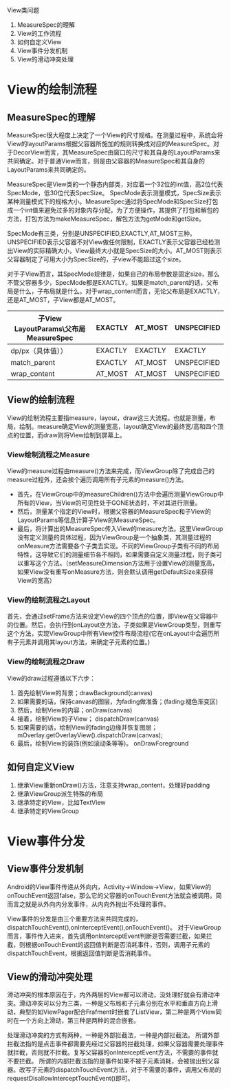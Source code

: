 View类问题
1. MeasureSpec的理解
2. View的工作流程
3. 如何自定义View
4. View事件分发机制
5. View的滑动冲突处理

# View的绘制流程

## MeasureSpec的理解

MeasureSpec很大程度上决定了一个View的尺寸规格。在测量过程中，系统会将View的layoutParams根据父容器所施加的规则转换成对应的MeasureSpec。对于DecorView而言，其MeasureSpec由窗口的尺寸和其自身的LayoutParams来共同确定。对于普通View而言，则是由父容器的MeasureSpec和其自身的LayoutParams来共同确定的。

MeasureSpec是View类的一个静态内部类，对应着一个32位的int值，高2位代表SpecMode，低30位代表SpecSize。
SpecMode表示测量模式，SpecSize表示某种测量模式下的规格大小。MeasureSpec通过将SpecMode和SpecSize打包成一个int值来避免过多的对象内存分配，为了方便操作，其提供了打包和解包的方法，打包方法为makeMeasureSpec，解包方法为getMode和getSize。

SpecMode有三类，分别是UNSPECIFIED,EXACTLY,AT_MOST三种。UNSPECIFIED表示父容器不对View做任何限制，EXACTLY表示父容器已经检测出View的实际精确大小，View最终大小就是SpecSize的大小。AT_MOST则表示父容器制定了可用大小为SpecSize的，子view不能超过这个size。

对于子View而言，其SpecMode规律是，如果自己的布局参数是固定size，那么不管父容器多少，SpecMode都是EXACTLY。如果是match_parent的话，父布局是什么，子布局就是什么。对于wrap_content而言，无论父布局是EXACTLY，还是AT_MOST，子View都是AT_MOST。

子View LayoutParams\父布局MeasureSpec|EXACTLY|AT_MOST|UNSPECIFIED|
----------------------------------- |-------|-------|-------|
dp/px（具体值））|EXACTLY|EXACTLY|EXACTLY|
match_parent|EXACTLY|AT_MOST|UNSPECIFIED|
wrap_content|AT_MOST|AT_MOST|UNSPECIFIED|

## View的绘制流程

View的绘制流程主要指measure，layout，draw这三大流程。也就是测量，布局，绘制。measure确定View的测量宽高，layout确定View的最终宽/高和四个顶点的位置，而draw则将View绘制到屏幕上。

### View绘制流程之Measure

View的measure过程由measure()方法来完成，而ViewGroup除了完成自己的measure过程外，还会挨个遍历调用所有子元素的measure()方法。

* 首先，在ViewGroup中的measureChildren()方法中会遍历测量ViewGroup中所有的View，当View的可见性处于GONE状态时，不对其进行测量。
* 然后，测量某个指定的View时，根据父容器的MeasureSpec和子View的LayoutParams等信息计算子View的MeasureSpec。
* 最后，将计算出的MeasureSpec传入View的measure方法。这里ViewGroup没有定义测量的具体过程，因为ViewGroup是一个抽象类，其测量过程的onMeasure方法需要各个子类去实现。不同的ViewGroup子类有不同的布局特性，这导致它们的测量细节各不相同，如果需要自定义测量过程，则子类可以重写这个方法。（setMeasureDimension方法用于设置View的测量宽高，如果View没有重写onMeasure方法，则会默认调用getDefaultSize来获得View的宽高）

### View的绘制流程之Layout

首先，会通过setFrame方法来设定View的四个顶点的位置，即View在父容器中的位置。然后，会执行到onLayout空方法，子类如果是ViewGroup类型，则重写这个方法，实现ViewGroup中所有View控件布局流程(它在onLayout中会遍历所有子元素并调用其layout方法，来确定子元素的位置。)

### View的绘制流程之Draw

View的draw过程遵循以下六步：
1. 首先绘制View的背景；drawBackground(canvas)
2. 如果需要的话，保持canvas的图层，为fading做准备；(fading:褪色渐变区)
3. 然后，绘制View的内容；onDraw(canvas)
4. 接着，绘制View的子View； dispatchDraw(canvas)
5. 如果需要的话，绘制View的fading边缘并恢复图层； mOverlay.getOverlayView().dispatchDraw(canvas);
6. 最后，绘制View的装饰(例如滚动条等等)。  onDrawForeground

## 如何自定义View

1. 继承View重新onDraw()方法，注意支持wrap_content，处理好padding
2. 继承ViewGroup派生特殊的布局
3. 继承特定的View，比如TextView
4. 继承特定的ViewGroup

# View事件分发

## View事件分发机制

Android的View事件传递从外向内，Activity->Window->View，如果View的onTouchEvent返回false，那么它的父容器的onTouchEvent方法就会被调用。简而言之就是从外向内分发事件，从内向外抛出不处理的事件。

View事件的分发是由三个重要方法来共同完成的，dispatchTouchEvent(),onInterceptEvent(),onTouchEvent()。
对于ViewGroup而言，事件传入进来，首先调用onInterceptEvent判断是否需要拦截，如果拦截，则根据onTouchEvent的返回值判断是否消耗事件，否则，调用子元素的dispatchTouchEvent，根据返回值判断是否消耗事件。

## View的滑动冲突处理

滑动冲突的根本原因在于，内外两层的View都可以滑动，没处理好就会有滑动冲突。滑动冲突可以分为三类，一种是父布局和子元素分别在水平和垂直方向上滑动，典型的如ViewPager配合Frafment时嵌套了ListView，第二种是两个View同时在一个方向上滑动，第三种是两种的混合嵌套。

处理滑动冲突的方式有两种，一种是外部拦截法，一种是内部拦截法。
所谓外部拦截法指的是点击事件都需要先经过父容器的拦截处理，如果父容器需要处理事件就拦截，否则就不拦截。复写父容器的onInterceptEvent方法，不需要的事件就不要拦截。
所谓的内部拦截法指的是事件如果不被子元素消耗，会被抛出到父容器。改写子元素的dispatchTouchEvent方法，对于不需要的事件，调用父布局的requestDisallowInterceptTouchEvent()即可。

